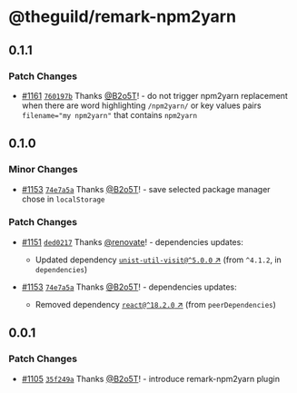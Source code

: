 # @theguild/remark-npm2yarn

## 0.1.1

### Patch Changes

- [#1161](https://github.com/the-guild-org/docs/pull/1161)
  [`760197b`](https://github.com/the-guild-org/docs/commit/760197bbcde931e17d6033a18c1a0724e10e2c4e)
  Thanks [@B2o5T](https://github.com/B2o5T)! - do not trigger npm2yarn replacement when there are
  word highlighting `/npm2yarn/` or key values pairs `filename="my npm2yarn"` that contains
  `npm2yarn`

## 0.1.0

### Minor Changes

- [#1153](https://github.com/the-guild-org/docs/pull/1153)
  [`74e7a5a`](https://github.com/the-guild-org/docs/commit/74e7a5a7f25733166d5657a5b724dc0a8f35e03b)
  Thanks [@B2o5T](https://github.com/B2o5T)! - save selected package manager chose in `localStorage`

### Patch Changes

- [#1151](https://github.com/the-guild-org/docs/pull/1151)
  [`ded0217`](https://github.com/the-guild-org/docs/commit/ded0217953ea3d430a87db4349a4f199ad6de63a)
  Thanks [@renovate](https://github.com/apps/renovate)! - dependencies updates:

  - Updated dependency
    [`unist-util-visit@^5.0.0` ↗︎](https://www.npmjs.com/package/unist-util-visit/v/5.0.0) (from
    `^4.1.2`, in `dependencies`)

- [#1153](https://github.com/the-guild-org/docs/pull/1153)
  [`74e7a5a`](https://github.com/the-guild-org/docs/commit/74e7a5a7f25733166d5657a5b724dc0a8f35e03b)
  Thanks [@B2o5T](https://github.com/B2o5T)! - dependencies updates:
  - Removed dependency [`react@^18.2.0` ↗︎](https://www.npmjs.com/package/react/v/18.2.0) (from
    `peerDependencies`)

## 0.0.1

### Patch Changes

- [#1105](https://github.com/the-guild-org/docs/pull/1105)
  [`35f249a`](https://github.com/the-guild-org/docs/commit/35f249a4dd0803596afd34cd450a682b5f625557)
  Thanks [@B2o5T](https://github.com/B2o5T)! - introduce remark-npm2yarn plugin
